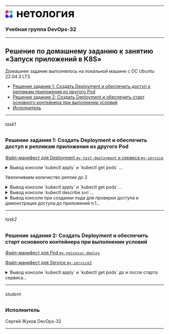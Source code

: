 
---
<img src="../Netology.png" height="24px"/>

### Учебная группа DevOps-32

---

## Решение по домашнему заданию к занятию «Запуск приложений в K8S» 

Домашнее задание выполнялось на локальной машине с ОС Ubuntu 22.04.3 LTS

- [Решение задания 1: Создать Deployment и обеспечить доступ к репликам приложения из другого Pod](#task1) 
- [Решение задания 2: Создать Deployment и обеспечить старт основного контейнера при выполнении условий](#task2) 
- [Исполнитель](#student)


---

###### task1
### Решение задания 1: Создать Deployment и обеспечить доступ к репликам приложения из другого Pod

[Файл-манифест для Deployment `my-test-deployment` и сервиса `my-service`](./my-test-deploy.yaml)

<details>
    <summary> Вывод консоли `kubectl apply` и `kubectl get pods` ...  </summary>

```
beatl@Sirius:~/homeworks/K8s/1.3$ kubectl get pods
No resources found in lesson3 namespace.

beatl@Sirius:~/homeworks/K8s/1.3$ kubectl apply -f my-test-deploy.yaml
deployment.apps/my-test-deployment created
service/test-service created

beatl@Sirius:~/homeworks/K8s/1.3$ kubectl get pods
NAME                                  READY   STATUS    RESTARTS   AGE
my-test-deployment-684ddfd54c-5mxn6   2/2     Running   0          64s
```

</details>

Увеличиваем количество реплик до 2

<details>
    <summary> Вывод консоли `kubectl apply` и `kubectl get pods`...  </summary>

```
beatl@Sirius:~/homeworks/K8s/1.3$ kubectl apply -f my-test-deploy.yaml
deployment.apps/my-test-deployment configured
service/test-service unchanged

beatl@Sirius:~/homeworks/K8s/1.3$ kubectl get pods
NAME                                  READY   STATUS    RESTARTS   AGE
my-test-deployment-684ddfd54c-5mxn6   2/2     Running   0          5m6s
my-test-deployment-684ddfd54c-gqq9t   2/2     Running   0          8s

```

</details>

<details>
    <summary> Вывод консоли `kubectl describe svc`...  </summary>

```
beatl@Sirius:~/homeworks/K8s/1.3$ kubectl describe svc
Name:              test-service
Namespace:         lesson3
Labels:            <none>
Annotations:       <none>
Selector:          app=my-app1
Type:              ClusterIP
IP Family Policy:  SingleStack
IP Families:       IPv4
IP:                10.152.183.67
IPs:               10.152.183.67
Port:              test-nginx  80/TCP
TargetPort:        80/TCP
Endpoints:         10.1.230.236:80,10.1.230.242:80
Port:              test-multitool  8088/TCP
TargetPort:        8080/TCP
Endpoints:         10.1.230.236:8080,10.1.230.242:8080
Session Affinity:  None
Events:            <none>

```

</details>

<details>
    <summary> Вывод консоли при создании пода для проверки доступа и демонстрация доступа до приложений п.1...  </summary>

```
beatl@Sirius:~/homeworks/K8s/1.3$ kubectl run -n lesson3 my-curl-pod --image=wbitt/network-multitool -it --rm -- sh
If you don't see a command prompt, try pressing enter.

/ # curl test-service
<!DOCTYPE html>
<html>
<head>
<title>Welcome to nginx!</title>
<style>
    body {
        width: 35em;
        margin: 0 auto;
        font-family: Tahoma, Verdana, Arial, sans-serif;
    }
</style>
</head>
<body>
<h1>Welcome to nginx!</h1>
<p>If you see this page, the nginx web server is successfully installed and
working. Further configuration is required.</p>
<p>For online documentation and support please refer to
<a href="http://nginx.org/">nginx.org</a>.<br/>
Commercial support is available at
<a href="http://nginx.com/">nginx.com</a>.</p>
<p><em>Thank you for using nginx.</em></p>
</body>
</html>

/ # curl test-service:8088
WBITT Network MultiTool (with NGINX) - my-test-deployment-684ddfd54c-5mxn6 - 10.1.230.236 - HTTP: 8080 , HTTPS: 443 . (Formerly praqma/network-multitool)

/ # curl test-service:8088
WBITT Network MultiTool (with NGINX) - my-test-deployment-684ddfd54c-5mxn6 - 10.1.230.236 - HTTP: 8080 , HTTPS: 443 . (Formerly praqma/network-multitool)

/ # curl test-service:8088
WBITT Network MultiTool (with NGINX) - my-test-deployment-684ddfd54c-5mxn6 - 10.1.230.236 - HTTP: 8080 , HTTPS: 443 . (Formerly praqma/network-multitool)

/ # curl test-service:8088
WBITT Network MultiTool (with NGINX) - my-test-deployment-684ddfd54c-gqq9t - 10.1.230.242 - HTTP: 8080 , HTTPS: 443 . (Formerly praqma/network-multitool)

/ # curl test-service:8088
WBITT Network MultiTool (with NGINX) - my-test-deployment-684ddfd54c-5mxn6 - 10.1.230.236 - HTTP: 8080 , HTTPS: 443 . (Formerly praqma/network-multitool)

/ # curl test-service:8088
WBITT Network MultiTool (with NGINX) - my-test-deployment-684ddfd54c-gqq9t - 10.1.230.242 - HTTP: 8080 , HTTPS: 443 . (Formerly praqma/network-multitool)

/ # curl test-service:80
<!DOCTYPE html>
<html>
<head>
<title>Welcome to nginx!</title>
<style>
    body {
        width: 35em;
        margin: 0 auto;
        font-family: Tahoma, Verdana, Arial, sans-serif;
    }
</style>
</head>
<body>
<h1>Welcome to nginx!</h1>
<p>If you see this page, the nginx web server is successfully installed and
working. Further configuration is required.</p>
<p>For online documentation and support please refer to
<a href="http://nginx.org/">nginx.org</a>.<br/>
Commercial support is available at
<a href="http://nginx.com/">nginx.com</a>.</p>
<p><em>Thank you for using nginx.</em></p>
</body>
</html>

/ # exit
Session ended, resume using 'kubectl attach my-curl-pod -c my-curl-pod -i -t' command when the pod is running
pod "my-curl-pod" deleted

```

</details>

---

###### task2
### Решение задания 2: Создать Deployment и обеспечить старт основного контейнера при выполнении условий

[Файл-манифест для Pod `my-nginxsvc-deploy`](./my-nginxsvc-deploy.yaml)

[Файл-манифест для Service `my-service2`](./my-service2.yaml)

<details>
    <summary> Вывод консоли `kubectl apply` и `kubectl get pods` до и после старта сервиса...  </summary>

```
beatl@Sirius:~/homeworks/K8s/1.3$ kubectl apply -f my-nginxsvc-deploy.yaml
deployment.apps/my-nginxsvc-deployment created

beatl@Sirius:~/homeworks/K8s/1.3$ kubectl get pods
NAME                                      READY   STATUS     RESTARTS   AGE
my-curl-pod                               1/1     Running    0          24m
my-nginxsvc-deployment-564b7885df-5xczw   0/1     Init:0/1   0          8s

beatl@Sirius:~/homeworks/K8s/1.3$ kubectl apply -f my-service2.yaml
service/my-service2 created

beatl@Sirius:~/homeworks/K8s/1.3$ kubectl get pods
NAME                                      READY   STATUS    RESTARTS   AGE
my-curl-pod                               1/1     Running   0          25m
my-nginxsvc-deployment-564b7885df-5xczw   1/1     Running   0          51s

```

</details>

---

###### student
### Исполнитель

Сергей Жуков DevOps-32

---